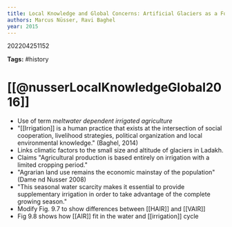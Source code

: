 ```yaml
---
title: Local Knowledge and Global Concerns: Artificial Glaciers as a Focus of Environmental Knowledge and Development Interventions
authors: Marcus Nüsser, Ravi Baghel
year: 2015
---
```


202204251152

**Tags:** #history

# [[@nusserLocalKnowledgeGlobal2016]]

- Use of term _meltwater dependent irrigated agriculture_
- "[[Irrigation]] is a human practice that exists at the intersection of social cooperation, livelihood strategies, political organization and local environmental knowledge." (Baghel, 2014)
- Links climatic factors to the small size and altitude of glaciers in Ladakh.
- Claims "Agricultural production is based entirely on irrigation with a limited cropping period."
- "Agrarian land use remains the economic mainstay of the population" (Dame nd Nusser 2008)
- "This seasonal water scarcity makes it essential to provide supplementary irrigation in order to take advantage of the complete growing season."
 - Modify Fig. 9.7 to show differences between [[HAIR]] and [[VAIR]]
 - Fig 9.8 shows how [[AIR]] fit in the water and [[irrigation]] cycle

